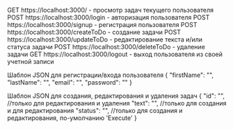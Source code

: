 GET https://localhost:3000/ - просмотр задач текущего пользователя
POST https://localhost:3000/login - авторизация пользователя
POST https://localhost:3000/signup - регистрация пользователя
POST https://localhost:3000/createToDo - создание задачи
POST https://localhost:3000/updateToDo - редактирование текста и/или статуса задачи
POST https://localhost:3000/deleteToDo - удаление задачи
GET https://localhost:3000/logout - выход пользователя из своей учетной записи

Шаблон JSON для регистрации/входа пользователя
{
    "firstName": "",
    "lastName": "",
    "email": "",
    "password": ""
}

Шаблон JSON для создания, редактирования и удаления задач
{
    "id": "", //только для редактирования и удаления
    "text": "", //только для создания и для редактирования
    "status": "", //только для создания и редактирования, по-умолчанию 'Execute'
}
